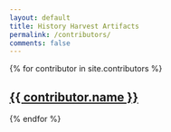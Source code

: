 ```yaml
---
layout: default
title: History Harvest Artifacts
permalink: /contributors/
comments: false
---
```


{% for contributor in site.contributors %}
  <h2><a href="{{ contributor.url }}">{{ contributor.name }}</a></h2>

{% endfor %}

